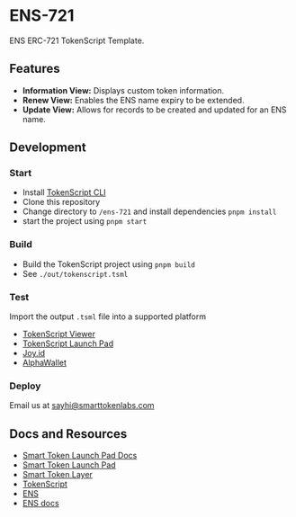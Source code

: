 # ENS-721

ENS ERC-721 TokenScript Template. 

## Features

- **Information View:** Displays custom token information.
- **Renew View:** Enables the ENS name expiry to be extended.
- **Update View:** Allows for records to be created and updated for an ENS name.

## Development

### Start 

- Install [TokenScript CLI](https://www.npmjs.com/package/@tokenscript/cli)
- Clone this repository
- Change directory to `/ens-721` and install dependencies `pnpm install`
- start the project using `pnpm start`

### Build

- Build the TokenScript project using `pnpm build`
- See `./out/tokenscript.tsml`

### Test

Import the output `.tsml` file into a supported platform

- [TokenScript Viewer](https://viewer.tokenscript.org/)
- [TokenScript Launch Pad](https://launchpad.smartlayer.network/)
- [Joy.id](https://joy.id/) 
- [AlphaWallet](https://alphawallet.com/)

### Deploy

Email us at <sayhi@smarttokenlabs.com>

## Docs and Resources

- [Smart Token Launch Pad Docs](https://launchpad-doc.vercel.app/)
- [Smart Token Launch Pad](https://launchpad.smartlayer.network/)
- [Smart Token Layer](https://www.smartlayer.network/)
- [TokenScript](https://www.tokenscript.org/)
- [ENS](https://app.ens.domains/)
- [ENS docs](https://docs.ens.domains/)



